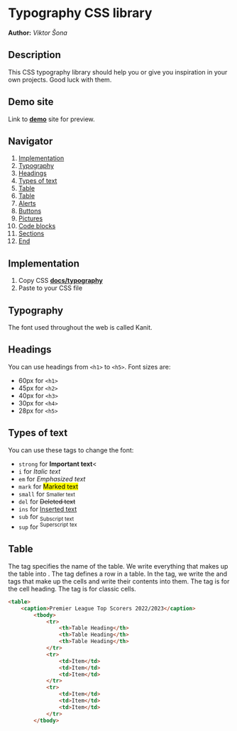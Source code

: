 # Typography CSS library
**Author:** *Viktor Šona*

## Description
This CSS typography library should help you or give you inspiration in your own projects. Good luck with them.

## Demo site
Link to **[demo](https://pslib-cz.github.io/2022l4web-css-typographic-library-ViktorSona/)** site for preview.


## Navigator
1. [Implementation](#Implementation)
2. [Typography](#Typography)
3. [Headings](#Headings)
4. [Types of text](#Types-of-text)
5. [Table](#Table)
7. [Table](#Table)
8. [Alerts](#Alerts)
9. [Buttons](#Buttons)
10. [Pictures](#Pictures)
11. [Code blocks](#Code-blocks)
12. [Sections](#sections)
14. [End](#the-end)

## Implementation
1. Copy CSS **[docs/typography](https://github.com/pslib-cz/2022l4web-css-typographic-library-ViktorSona/blob/master/docs/typography.css)**
2. Paste to your CSS file
## Typography
The font used throughout the web is called Kanit.
## Headings
You can use headings from `<h1>` to `<h5>`. Font sizes are: 
* 60px for `<h1>`
* 45px for `<h2>`
* 40px for `<h3>`
* 30px for `<h4>`
* 28px for `<h5>`
## Types of text
You can use these tags to change the font:
- `strong` for **Important text**<
- `i` for *Italic text*</i>
- `em` for <em>Emphasized text</em>
- `mark` for <mark>Marked text</mark>
- `small` for <small>Smaller text</small>
- `del` for <del>Deleted text</del>
- `ins` for <ins>Inserted text</ins>
- `sub` for <sub>Subscript text</sub>
- `sup` for <sup>Superscript tex</sup>
## Table
The <caption> tag specifies the name of the table. We write everything that makes up the table into <tbody>. The <tr> tag defines a row in a table. In the <tr> tag, we write the <th> and <td> tags that make up the cells and write their contents into them. The <th> tag is for the cell heading. The <td> tag is for classic cells.
```html
<table>
    <caption>Premier League Top Scorers 2022/2023</caption>
        <tbody>
            <tr>
                <th>Table Heading</th>
                <th>Table Heading</th>
                <th>Table Heading</th>
            </tr>
            <tr>
                <td>Item</td>
                <td>Item</td>
                <td>Item</td>
            </tr>
            <tr>
                <td>Item</td>
                <td>Item</td>
                <td>Item</td>
            </tr>
        </tbody>
```



